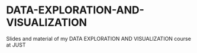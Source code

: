 # DATA-EXPLORATION-AND-VISUALIZATION
Slides and material of my DATA EXPLORATION AND VISUALIZATION course at JUST
